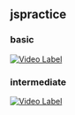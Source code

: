 ## jspractice
### basic
[![Video Label](http://img.youtube.com/vi/KF6t61yuPCY/0.jpg)](https://youtu.be/KF6t61yuPCY)

### intermediate
[![Video Label](http://img.youtube.com/vi/4_WLS9Lj6n4/0.jpg)](https://youtu.be/4_WLS9Lj6n4)

